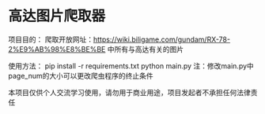 # 高达图片爬取器

项目目的：
爬取开放网址：https://wiki.biligame.com/gundam/RX-78-2%E9%AB%98%E8%BE%BE 中所有与高达有关的图片

使用方法：
pip install -r requirements.txt
python main.py
注：修改main.py中page_num的大小可以更改爬虫程序的终止条件

本项目仅供个人交流学习使用，请勿用于商业用途，项目发起者不承担任何法律责任